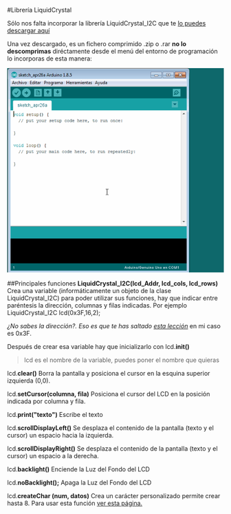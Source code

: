 #Librería LiquidCrystal

Sólo nos falta incorporar la librería LiquidCrystal_I2C que te [lo puedes descargar aquí](https://codeload.github.com/marcoschwartz/LiquidCrystal_I2C/zip/master)

Una vez descargado, es un fichero comprimido .zip o .rar **no lo descomprimas** diréctamente desde el menú del entorno de programación lo incorporas de esta manera:

![](/assets/librerias.gif)


##Principales funciones
**LiquidCrystal_I2C(lcd_Addr, lcd_cols, lcd_rows)**
Crea una variable (informáticamente un objeto de la clase LiquidCrystal_I2C) para poder utilizar sus funciones, hay que indicar entre paréntesis la dirección, columnas y filas indicadas. Por ejemplo LiquidCrystal_I2C lcd(0x3F,16,2);

_¿No sabes la dirección?. Eso es que te has saltado [esta lección](/3-entradas-y-salidas/31-lcd/313-escaneo.md)_ en mi caso es 0x3F.

Después de crear esa variable hay que inicializarlo con lcd.**init()**

>lcd es el nombre de la variable, puedes poner el nombre que quieras

lcd.**clear()**
Borra la pantalla y posiciona el cursor en la esquina superior izquierda (0,0).

lcd.**setCursor(columna, fila)**
Posiciona el cursor del LCD en la posición indicada por columna y fila.

lcd.**print("**texto**")**
Escribe el texto 

lcd.**scrollDisplayLeft()**
Se desplaza el contenido de la pantalla (texto y el cursor) un espacio hacia la izquierda.

lcd.**scrollDisplayRight()**
Se desplaza el contenido de la pantalla (texto y el cursor) un espacio a la derecha.

lcd.**backlight()**
Enciende la Luz del Fondo del LCD

lcd.**noBacklight();**
Apaga la Luz del Fondo del LCD

lcd.**createChar (num, datos)**
Crea un carácter personalizado permite crear hasta 8. Para usar esta función [ver esta página.](https://www.arduino.cc/en/Reference/LiquidCrystalCreateChar)